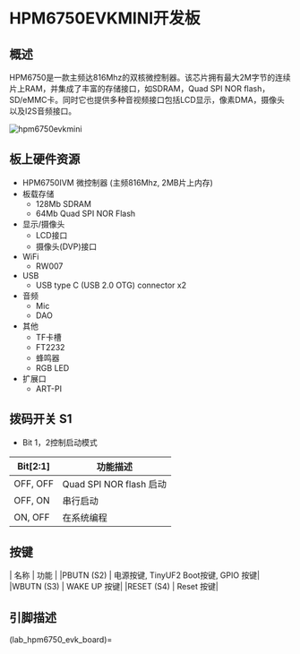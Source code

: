 # HPM6750EVKMINI开发板

## 概述
HPM6750是一款主频达816Mhz的双核微控制器。该芯片拥有最大2M字节的连续片上RAM，并集成了丰富的存储接口，如SDRAM，Quad SPI NOR flash， SD/eMMC卡。同时它也提供多种音视频接口包括LCD显示，像素DMA，摄像头以及I2S音频接口。

 ![hpm6750evkmini](../../doc/images/boards/hpm6750evkmini/hpm6750evkmini.png "hpm6750evkmini")
## 板上硬件资源
- HPM6750IVM 微控制器 (主频816Mhz, 2MB片上内存)
- 板载存储
  - 128Mb SDRAM
  - 64Mb Quad SPI NOR Flash
- 显示/摄像头
  - LCD接口
  - 摄像头(DVP)接口
- WiFi
  - RW007
- USB
  - USB type C (USB 2.0 OTG) connector x2
- 音频
  - Mic
  - DAO
- 其他
  - TF卡槽
  - FT2232
  - 蜂鸣器
  - RGB LED
- 扩展口
  - ART-PI
## 拨码开关 S1
- Bit 1，2控制启动模式

| Bit[2:1] | 功能描述|
|----------|------------|
|OFF, OFF| Quad SPI NOR flash 启动 |
|OFF, ON| 串行启动 |
|ON, OFF| 在系统编程 |

## 按键
| 名称 | 功能 |
|PBUTN (S2) | 电源按键, TinyUF2 Boot按键, GPIO 按键|
|WBUTN (S3) | WAKE UP 按键|
|RESET (S4) | Reset 按键|


## 引脚描述

(lab_hpm6750_evk_board)=

